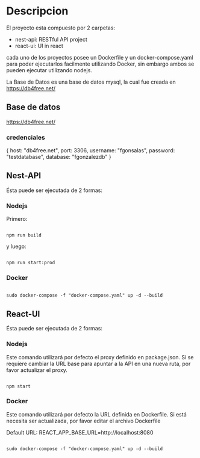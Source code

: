 # Descripcion

El proyecto esta compuesto por 2 carpetas:
- nest-api: RESTful API project 
- react-ui: UI in react

cada uno de los proyectos posee un Dockerfile y un docker-compose.yaml para poder ejecutarlos facilmente utilizando Docker, sin embargo ambos se pueden ejecutar utilizando nodejs.

La Base de Datos es una base de datos mysql, la cual fue creada en https://db4free.net/

## Base de datos

https://db4free.net/

### credenciales

{
    host: "db4free.net",
    port: 3306,
    username: "fgonsalas",
    password: "testdatabase",
    database: "fgonzalezdb"
}

## Nest-API

Ésta puede ser ejecutada de 2 formas:

### Nodejs

Primero:

```

npm run build

```

y luego:

```

npm run start:prod

```


### Docker 

```

sudo docker-compose -f "docker-compose.yaml" up -d --build

```


## React-UI

Ésta puede ser ejecutada de 2 formas:

### Nodejs

Este comando utilizará por defecto el proxy definido en package.json.
Si se requiere cambiar la URL base para apuntar a la API en una nueva ruta, por favor actualizar el proxy.

```

npm start

```


### Docker 

Este comando utilizará por defecto la URL definida en Dockerfile. Si está necesita ser actualizada, por favor editar el archivo Dockerfile

Default URL: REACT_APP_BASE_URL=http://localhost:8080

```

sudo docker-compose -f "docker-compose.yaml" up -d --build

```